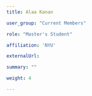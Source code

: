 ```yaml
---
title: Alaa Kanan

user_group: "Current Members"

role: "Master's Student"

affiliation: 'NYU'

externalUrl: 

summary: ""

weight: 4

---
```



